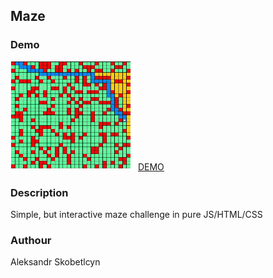 ## Maze
### Demo
![](demo.gif)
[DEMO](https://skobak.github.io/maze/demo.html)
### Description
Simple, but interactive maze challenge in pure JS/HTML/CSS

### Authour
Aleksandr Skobetlcyn